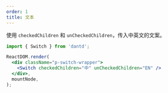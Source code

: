 ```yaml
---
order: 1
title: 文本
---
```


使用 `checkedChildren` 和 `unCheckedChildren`，传入中英文的文案。

```jsx
import { Switch } from 'dantd';

ReactDOM.render(
  <div className="p-switch-wrapper">
    <Switch checkedChildren="中" unCheckedChildren="EN" />
  </div>,
  mountNode,
);
```
